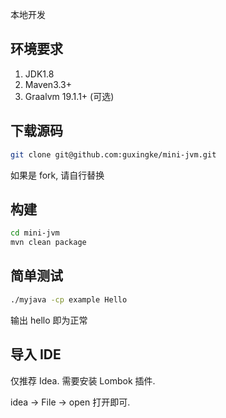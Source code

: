 本地开发

## 环境要求
1. JDK1.8
2. Maven3.3+
3. Graalvm 19.1.1+ (可选)

## 下载源码
```bash
git clone git@github.com:guxingke/mini-jvm.git
```
如果是 fork, 请自行替换

## 构建
```bash
cd mini-jvm
mvn clean package
```

## 简单测试
```bash
./myjava -cp example Hello
```
输出 hello 即为正常

## 导入 IDE
仅推荐 Idea. 
需要安装 Lombok 插件. 

idea -> File -> open 打开即可. 

